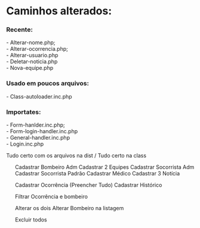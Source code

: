 # Caminhos alterados:

<h3>Recente:</h3>
- Alterar-nome.php;
<br>
- Alterar-ocorrencia.php;
<br>
- Alterar-usuario.php
<br>
- Deletar-noticia.php
<br>
- Nova-equipe.php

<h3>Usado em poucos arquivos:</h3>
- Class-autoloader.inc.php

<h3>Importates:</h3>
- Form-hanlder.inc.php;
<br>
- Form-login-handler.inc.php
<br>
- General-handler.inc.php
<br>
- Login.inc.php

<p>
  Tudo certo com os arquivos na dist / Tudo certo na class
</p>

<ul>
  Cadastrar Bombeiro Adm
  Cadastrar 2 Equipes
  Cadastrar Socorrista Adm
  Cadastrar Socorrista Padrão
  Cadastrar Médico
  Cadastrar 3 Notícia

  Cadastrar Ocorrência (Preencher Tudo)
  Cadastrar Histórico

  Filtrar Ocorrência e bombeiro

  Alterar os dois
  Alterar Bombeiro na listagem

  Excluir todos
</ul>